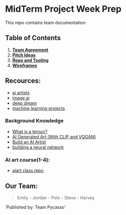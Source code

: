 # MidTerm Project Week Prep
This repo contains team  documentation

## Table of Contents

1. [**Team Agreement**](docs/team-agreement.md)
2. [**Pitch Ideas**](docs/pitch-ideas.md)
3. [**Repo and Tooling**](docs/repo-and-tooling.md)
4. [**Wireframes**](docs/wireframes.md)

## Recources:
* [ai artists](https://aiartists.org/ai-generated-art-tools)
* [image ai](http://imageai.org/#about)
* [deep dream](https://github.com/google/deepdream/blob/master/dream.ipynb)
* [machine learning projects](https://medium.com/coders-camp/230-machine-learning-projects-with-python-5d0c7abf8265)

### Background Knowledge
* [What is a tensor?](https://www.youtube.com/watch?v=uaQeXi4E7gA)
* [AI Generated Art (With CLIP and VQGAN)](https://m.youtube.com/watch?v=LM8dil6n5h8)
* [Build an AI Artist](https://www.youtube.com/watch?v=9Mxw_ilpvwA)
* [building a neural network](https://towardsdatascience.com/step-by-step-guide-to-building-your-own-neural-network-from-scratch-df64b1c5ab6e)

### AI art course(1-4):
* [aiart class repo](https://github.com/johnowhitaker/aiaiart)

## Our Team:
> Emily - Jordan - Polo - Steve - Harvey

'Published by: Team Pycasso'
